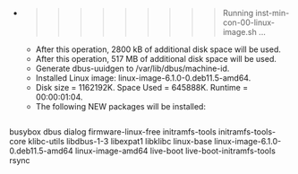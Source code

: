 * >>>>>>>>> Running inst-min-con-00-linux-image.sh ...
  * After this operation, 2800 kB of additional disk space will be used.
  * After this operation, 517 MB of additional disk space will be used.
  * Generate dbus-uuidgen to /var/lib/dbus/machine-id.
  * Installed Linux image: linux-image-6.1.0-0.deb11.5-amd64.
  * Disk size = 1162192K. Space Used = 645888K. Runtime = 00:00:01:04.
  * The following NEW packages will be installed:
  ```bash
busybox dbus dialog firmware-linux-free initramfs-tools
initramfs-tools-core klibc-utils libdbus-1-3 libexpat1 libklibc
linux-base linux-image-6.1.0-0.deb11.5-amd64 linux-image-amd64 live-boot live-boot-initramfs-tools
rsync
  ```
